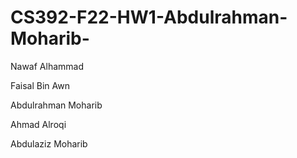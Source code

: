 # CS392-F22-HW1-Abdulrahman-Moharib-

Nawaf Alhammad

Faisal Bin Awn

Abdulrahman Moharib

Ahmad Alroqi

Abdulaziz Moharib
